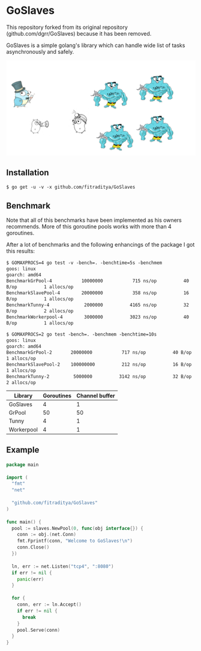 # GoSlaves

This repository forked from its original repository (github.com/dgrr/GoSlaves) because it has been removed.

GoSlaves is a simple golang's library which can handle wide list of tasks asynchronously and safely.

![alt text](https://raw.githubusercontent.com/fitraditya/GoSlaves/master/logo.png)

Installation
------------

```
$ go get -u -v -x github.com/fitraditya/GoSlaves
```

Benchmark
---------

Note that all of this benchmarks have been implemented as his owners recommends.
More of this goroutine pools works with more than 4 goroutines.

After a lot of benchmarks and the following enhancings of the package I got this results:

```
$ GOMAXPROCS=4 go test -v -bench=. -benchtime=5s -benchmem
goos: linux
goarch: amd64
BenchmarkGrPool-4       	10000000	       715 ns/op	      40 B/op	       1 allocs/op
BenchmarkSlavePool-4    	20000000	       358 ns/op	      16 B/op	       1 allocs/op
BenchmarkTunny-4        	 2000000	      4165 ns/op	      32 B/op	       2 allocs/op
BenchmarkWorkerpool-4   	 3000000	      3023 ns/op	      40 B/op	       1 allocs/op
```

```
$ GOMAXPROCS=2 go test -bench=. -benchmem -benchtime=10s
goos: linux
goarch: amd64
BenchmarkGrPool-2      	20000000	       717 ns/op	      40 B/op	       1 allocs/op
BenchmarkSlavePool-2   	100000000	       212 ns/op	      16 B/op	       1 allocs/op
BenchmarkTunny-2       	 5000000	      3142 ns/op	      32 B/op	       2 allocs/op
```

Library | Goroutines | Channel buffer
--- | --- | ---
GoSlaves | 4 | 1
GrPool | 50 | 50
Tunny | 4 | 1
Workerpool | 4 | 1

Example
-------
```go
package main

import (
  "fmt"
  "net"

  "github.com/fitraditya/GoSlaves"
)

func main() {
  pool := slaves.NewPool(0, func(obj interface{}) {
    conn := obj.(net.Conn)
    fmt.Fprintf(conn, "Welcome to GoSlaves!\n")
    conn.Close()
  })

  ln, err := net.Listen("tcp4", ":8080")
  if err != nil {
    panic(err)
  }

  for {
    conn, err := ln.Accept()
    if err != nil {
      break
    }
    pool.Serve(conn)
  }
}
```
